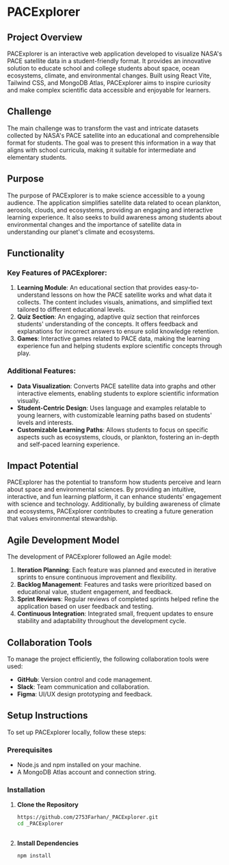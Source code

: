 # PACExplorer

## Project Overview
PACExplorer is an interactive web application developed to visualize NASA's PACE satellite data in a student-friendly format. It provides an innovative solution to educate school and college students about space, ocean ecosystems, climate, and environmental changes. Built using React Vite, Tailwind CSS, and MongoDB Atlas, PACExplorer aims to inspire curiosity and make complex scientific data accessible and enjoyable for learners.

## Challenge
The main challenge was to transform the vast and intricate datasets collected by NASA's PACE satellite into an educational and comprehensible format for students. The goal was to present this information in a way that aligns with school curricula, making it suitable for intermediate and elementary students.

## Purpose
The purpose of PACExplorer is to make science accessible to a young audience. The application simplifies satellite data related to ocean plankton, aerosols, clouds, and ecosystems, providing an engaging and interactive learning experience. It also seeks to build awareness among students about environmental changes and the importance of satellite data in understanding our planet's climate and ecosystems.

## Functionality
### Key Features of PACExplorer:
1. **Learning Module**: An educational section that provides easy-to-understand lessons on how the PACE satellite works and what data it collects. The content includes visuals, animations, and simplified text tailored to different educational levels.
2. **Quiz Section**: An engaging, adaptive quiz section that reinforces students' understanding of the concepts. It offers feedback and explanations for incorrect answers to ensure solid knowledge retention.
3. **Games**: Interactive games related to PACE data, making the learning experience fun and helping students explore scientific concepts through play.

### Additional Features:
- **Data Visualization**: Converts PACE satellite data into graphs and other interactive elements, enabling students to explore scientific information visually.
- **Student-Centric Design**: Uses language and examples relatable to young learners, with customizable learning paths based on students' levels and interests.
- **Customizable Learning Paths**: Allows students to focus on specific aspects such as ecosystems, clouds, or plankton, fostering an in-depth and self-paced learning experience.

## Impact Potential
PACExplorer has the potential to transform how students perceive and learn about space and environmental sciences. By providing an intuitive, interactive, and fun learning platform, it can enhance students' engagement with science and technology. Additionally, by building awareness of climate and ecosystems, PACExplorer contributes to creating a future generation that values environmental stewardship.

## Agile Development Model
The development of PACExplorer followed an Agile model:
1. **Iteration Planning**: Each feature was planned and executed in iterative sprints to ensure continuous improvement and flexibility.
2. **Backlog Management**: Features and tasks were prioritized based on educational value, student engagement, and feedback.
3. **Sprint Reviews**: Regular reviews of completed sprints helped refine the application based on user feedback and testing.
4. **Continuous Integration**: Integrated small, frequent updates to ensure stability and adaptability throughout the development cycle.

## Collaboration Tools
To manage the project efficiently, the following collaboration tools were used:
- **GitHub**: Version control and code management.
- **Slack**: Team communication and collaboration.
- **Figma**: UI/UX design prototyping and feedback.

## Setup Instructions
To set up PACExplorer locally, follow these steps:

### Prerequisites
- Node.js and npm installed on your machine.
- A MongoDB Atlas account and connection string.

### Installation
1. **Clone the Repository**
   ```bash
   https://github.com/2753Farhan/_PACExplorer.git
   cd _PACExplorer
  
2. **Install Dependencies**
   ```bash
   npm install
   ```
